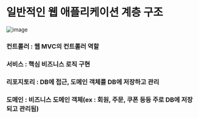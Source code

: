 일반적인 웹 애플리케이션 계층 구조</br>
==========================
![image](https://user-images.githubusercontent.com/70207093/152483351-235c4671-bf66-41d5-8062-a8f0b5ba2b96.png)
</br>
<h3> 컨트롤러 : 웹 MVC의 컨트롤러 역할</br>
<h3> 서비스 : 핵심 비즈니스 로직 구현</br>
<h3> 리포지토리 : DB에 접근, 도메인 객체를 DB에 저장하고 관리</br>
<h3> 도메인 : 비즈니스 도메인 객체(ex : 회원, 주문, 쿠폰 등등 주로 DB에 저장되고 관리됨)
